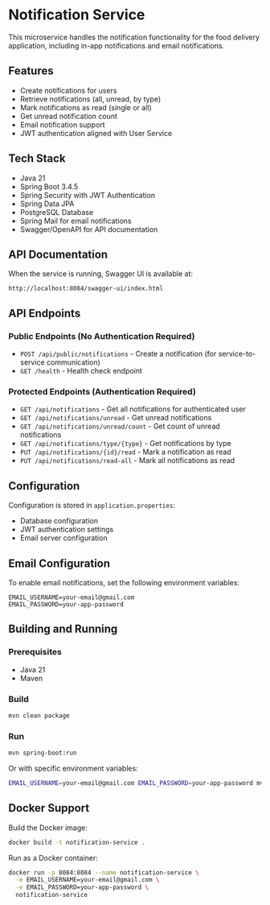 # Notification Service

This microservice handles the notification functionality for the food delivery application, including in-app notifications and email notifications.

## Features

- Create notifications for users
- Retrieve notifications (all, unread, by type)
- Mark notifications as read (single or all)
- Get unread notification count
- Email notification support
- JWT authentication aligned with User Service

## Tech Stack

- Java 21
- Spring Boot 3.4.5
- Spring Security with JWT Authentication
- Spring Data JPA
- PostgreSQL Database
- Spring Mail for email notifications
- Swagger/OpenAPI for API documentation

## API Documentation

When the service is running, Swagger UI is available at:
```
http://localhost:8084/swagger-ui/index.html
```

## API Endpoints

### Public Endpoints (No Authentication Required)

- `POST /api/public/notifications` - Create a notification (for service-to-service communication)
- `GET /health` - Health check endpoint

### Protected Endpoints (Authentication Required)

- `GET /api/notifications` - Get all notifications for authenticated user
- `GET /api/notifications/unread` - Get unread notifications
- `GET /api/notifications/unread/count` - Get count of unread notifications
- `GET /api/notifications/type/{type}` - Get notifications by type
- `PUT /api/notifications/{id}/read` - Mark a notification as read
- `PUT /api/notifications/read-all` - Mark all notifications as read

## Configuration

Configuration is stored in `application.properties`:

- Database configuration
- JWT authentication settings
- Email server configuration

## Email Configuration

To enable email notifications, set the following environment variables:
```
EMAIL_USERNAME=your-email@gmail.com
EMAIL_PASSWORD=your-app-password
```

## Building and Running

### Prerequisites
- Java 21
- Maven

### Build
```bash
mvn clean package
```

### Run
```bash
mvn spring-boot:run
```

Or with specific environment variables:
```bash
EMAIL_USERNAME=your-email@gmail.com EMAIL_PASSWORD=your-app-password mvn spring-boot:run
```

## Docker Support

Build the Docker image:
```bash
docker build -t notification-service .
```

Run as a Docker container:
```bash
docker run -p 8084:8084 --name notification-service \
  -e EMAIL_USERNAME=your-email@gmail.com \
  -e EMAIL_PASSWORD=your-app-password \
  notification-service
```

<!-- Add details -->


<!-- Enhance readability -->


<!-- Fix style issues -->
